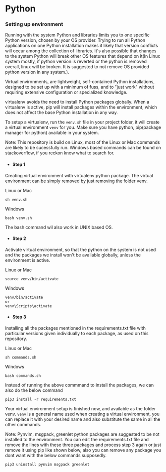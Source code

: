 # Python

### Setting up environment

Running with the system Python and libraries limits you to one specific Python version, chosen by your OS provider. Trying to run all Python applications on one Python installation makes it likely that version conflicts will occur among the collection of libraries. It's also possible that changes to the system Python will break other OS features that depend on it(In Linux system mostly, if python version is reverted or the python is removed overall, linux will be broken. It is suggested to not remove OS provided python version in any system.).

Virtual environments, are lightweight, self-contained Python installations, designed to be set up with a minimum of fuss, and to "just work" without requiring extensive configuration or specialized knowledge.

virtualenv avoids the need to install Python packages globally. When a virtualenv is active, pip will install packages within the environment, which does not affect the base Python installation in any way.

To setup a virtualenv, run the `venv.sh` file in your project folder, it will create a virtual environment `venv` for you. Make sure you have python, pip(package manager for python) available in your system.

Note: This repository is build on Linux, most of the Linux or Mac commands are likely to be sucessfully run. Windows based commands can be found on stackoverflow, if you reckon know what to search for.

- #### Step 1

Creating virtual environment with virtualenv python package. The virtual environment can be simply removed by just removing the folder venv.

Linux or Mac
```
sh venv.sh
```

Windows
```
bash venv.sh
```
The bash command wil also work in UNIX based OS.

- #### Step 2

Activate virtual environment, so that the python on the system is not used and the packages we install won't be available globally, unless the environment is active.

Linux or Mac
```
source venv/bin/activate
```

Windows
```
venv/bin/activate
or
venv\Scripts\activate
```

- #### Step 3

Installing all the packages mentioned in the requirements.txt file with particular versions given individually to each package, as used on this repository.

Linux or Mac
```
sh commands.sh
```

Windows
```
bash commands.sh
```

Instead of running the above commmand to install the packages, we can also do the below command
```
pip3 install -r requirements.txt
```

Your virtual environment setup is finished now, and available as the folder venv. `venv` is a general name used when creating a virtual environment, you can replace it with your desired name and also substitute the same in all the other commands.

Note: Pynvim, msgpack, greenlet python packages are suggested to be not installed to the environment. You can edit the requirements.txt file and remove the lines with these three packages and process step 3 again or just remove it using pip like shown below, also you can remove any package you dont want with the below commands supposedly.

```
pip3 uninstall pynvim msgpack greenlet
```

<!--
[adding](hyper_link_to_a_text)
-->
